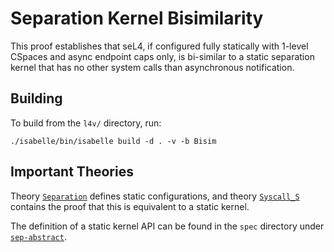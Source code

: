 Separation Kernel Bisimilarity
==============================

This proof establishes that seL4, if configured fully statically with 1-level
CSpaces and async endpoint caps only, is bi-similar to a static separation
kernel that has no other system calls than asynchronous notification.

Building
--------

To build from the `l4v/` directory, run:

    ./isabelle/bin/isabelle build -d . -v -b Bisim

Important Theories
------------------

Theory [`Separation`](Separation.thy) defines static configurations, and
theory [`Syscall_S`](Syscall_S.thy) contains the proof that this is equivalent
to a static kernel.

The definition of a static kernel API can be found in the `spec` directory
under [`sep-abstract`](../../spec/sep-abstract/).
